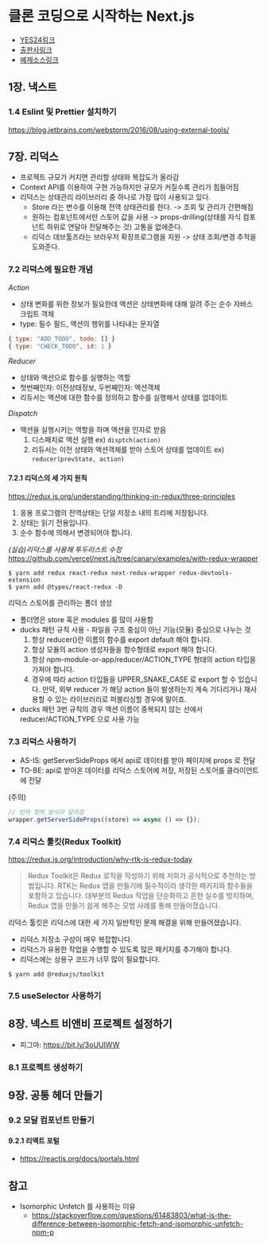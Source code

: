 # 클론 코딩으로 시작하는 Next.js

- [YES24링크](http://www.yes24.com/Product/Goods/97031148)
- [출판사링크](https://bjpublic.tistory.com/391)
- [예제소스링크](https://github.com/bjpublic/next.js)

## 1장. 낵스트

### 1.4 Eslint 및 Prettier 설치하기
https://blog.jetbrains.com/webstorm/2016/08/using-external-tools/

## 7장. 리덕스
- 프로젝트 규모가 커지면 관리할 상태와 복잡도가 올라감
- Context API를 이용하여 구현 가능하지만 규모가 커질수록 관리가 힘들어짐
- 리덕스는 상태관리 라이브러리 중 하나로 가장 많이 사용되고 있다.
  - Store 라는 변수를 이용해 전역 상태관리를 한다. -> 조회 및 관리가 간편해짐
  - 원하는 컴포넌트에서만 스토어 값을 사용 -> props-drilling(상태를 자식 컴포넌트 하위로 연달아 전달해주는 것) 고통을 없에준다.
  - 리덕스 데브툴즈라는 브라우저 확장프로그램을 지원 -> 상태 조회/변경 추적을 도와준다.

### 7.2 리덕스에 필요한 개념
*Action*
- 상태 변화를 위한 정보가 필요한데 액션은 상태변화에 대해 알려 주는 순수 자바스크립트 객체
- type: 필수 필드, 액션의 행위를 나타내는 문자열
```javascript
{ type: "ADD_TODO", todo: [] }
{ type: "CHECK_TODO", id: 1 }
```

*Reducer*
- 상태와 액션으로 함수를 실행하는 역할
- 첫번째인자: 이전상태정보, 두번째인자: 액션객체
- 리듀서는 액션에 대한 함수를 정의하고 함수를 실행해서 상태를 업데이트

*Dispatch*
- 액션을 실행시키는 역할을 하며 액션을 인자로 받음
  1. 디스패치로 액션 실행 ex) `disptch(action)`
  2. 리듀서는 이전 상태와 액션객체를 받아 스토어 상태를 업데이트 ex) `reducer(prevState, action)`

#### 7.2.1 리덕스의 세 가지 원칙
https://redux.js.org/understanding/thinking-in-redux/three-principles
1. 응용 프로그램의 전역상태는 단일 저장소 내의 트리에 저장됩니다.
2. 상태는 읽기 전용입니다.
3. 순수 함수에 의해서 변경되어야 합니다.

*(실습)리덕스를 사용해 투두리스트 수정*
https://github.com/vercel/next.js/tree/canary/examples/with-redux-wrapper
```shell
$ yarn add redux react-redux next-redux-wrapper redux-devtools-extension
$ yarn add @types/react-redux -D
```

리덕스 스토어를 관리하는 폴더 생성
- 폴더명은 store 혹은 modules 를 많이 사용함
- ducks 패턴 규칙 사용 - 파일을 구조 중심이 아닌 기능(모듈) 중심으로 나누는 것
  1. 항상 reducer()란 이름의 함수를 export default 해야 합니다.
  2. 항상 모듈의 action 생성자들을 함수형태로 export 해야 합니다.
  3. 항상 npm-module-or-app/reducer/ACTION_TYPE 형태의 action 타입을 가져야 합니다.
  4. 경우에 따라 action 타입들을 UPPER_SNAKE_CASE 로 export 할 수 있습니다. 만약, 외부 reducer 가 해당 action 들이 발생하는지 계속 기다리거나 재사용할 수 있는 라이브러리로 퍼블리싱할 경우에 말이죠.
- ducks 패턴 3번 규칙의 경우 액션 이름이 중복되지 않는 선에서 reducer/ACTION_TYPE 으로 사용 가능

### 7.3 리덕스 사용하기
- AS-IS: getServerSideProps 에서 api로 데이터를 받아 페이지에 props 로 전달
- TO-BE: api로 받아온 데이터를 리덕스 스토어에 저장, 저장된 스토어를 클라이언트에 전달

(주의)
```javascript
// 인자 정의 방식이 달라짐
wrapper.getServerSideProps((store) => async () => {});
```

### 7.4 리덕스 툴킷(Redux Toolkit)
https://redux.js.org/introduction/why-rtk-is-redux-today
> Redux Toolkit은 Redux 로직을 작성하기 위해 저희가 공식적으로 추천하는 방법입니다. RTK는 Redux 앱을 만들기에 필수적이라 생각한 패키지와 함수들을 포함하고 있습니다. 대부분의 Redux 작업을 단순화하고 흔한 실수를 방지하며, Redux 앱을 만들기 쉽게 해주는 모범 사례를 통해 만들어졌습니다.

리덕스 툴킷은 리덕스에 대한 세 가지 일반적인 문제 해결을 위해 만들어졌습니다.
- 리덕스 저장소 구성이 매우 복잡합니다.
- 리덕스가 유용한 작업을 수행할 수 있도록 많은 패키지를 추가해야 합니다.
- 리덕스에는 상용구 코드가 너무 많이 필요합니다.

```shell
$ yarn add @reduxjs/toolkit
```

### 7.5 useSelector 사용하기

## 8장. 넥스트 비앤비 프로젝트 설정하기
- 피그마: https://bit.ly/3oUUIWW

### 8.1 프로젝트 생성하기

## 9장. 공통 헤더 만들기

### 9.2 모달 컴포넌트 만들기

#### 9.2.1 리액트 포털
- https://reactjs.org/docs/portals.html

## 참고
- Isomorphic Unfetch 를 사용하는 이유
  - https://stackoverflow.com/questions/61483803/what-is-the-difference-between-isomorphic-fetch-and-isomorphic-unfetch-npm-p